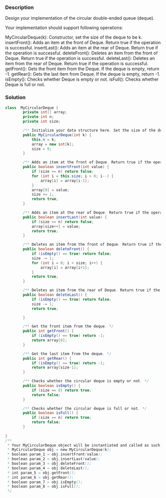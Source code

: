 

### Description
Design your implementation of the circular double-ended queue (deque).

Your implementation should support following operations:

MyCircularDeque(k): Constructor, set the size of the deque to be k.
insertFront(): Adds an item at the front of Deque. Return true if the operation is successful.
insertLast(): Adds an item at the rear of Deque. Return true if the operation is successful.
deleteFront(): Deletes an item from the front of Deque. Return true if the operation is successful.
deleteLast(): Deletes an item from the rear of Deque. Return true if the operation is successful.
getFront(): Gets the front item from the Deque. If the deque is empty, return -1.
getRear(): Gets the last item from Deque. If the deque is empty, return -1.
isEmpty(): Checks whether Deque is empty or not. 
isFull(): Checks whether Deque is full or not.


### Solution
```java
class  MyCircularDeque {
        private int[] array;
        private int n;
        private int size;

        /** Initialize your data structure here. Set the size of the deque to be k. */
        public MyCircularDeque(int k) {
            this.n = k;
            array = new int[k];
            size = 0;
        }

        /** Adds an item at the front of Deque. Return true if the operation is successful. */
        public boolean insertFront(int value) {
            if (size >= n) return false;
            for (int i = this.size; i > 0; i--) {
                array[i] = array[i-1];
            }
            array[0] = value;
            size += 1;
            return true;
        }

        /** Adds an item at the rear of Deque. Return true if the operation is successful. */
        public boolean insertLast(int value) {
            if (size >= n) return false;
            array[size++] = value;
            return true;
        }

        /** Deletes an item from the front of Deque. Return true if the operation is successful. */
        public boolean deleteFront() {
            if (isEmpty() == true) return false;
            size -= 1;
            for (int i = 0; i < size; i++) {
                array[i] = array[i+1];
            }
            return true;
        }

        /** Deletes an item from the rear of Deque. Return true if the operation is successful. */
        public boolean deleteLast() {
            if (isEmpty() == true) return false;
            size -= 1;
            return true;

        }

        /** Get the front item from the deque. */
        public int getFront() {
            if (isEmpty() == true) return -1;
            return array[0];
        }

        /** Get the last item from the deque. */
        public int getRear() {
            if (isEmpty() == true) return -1;
            return array[size-1];
        }

        /** Checks whether the circular deque is empty or not. */
        public boolean isEmpty() {
            if (size == 0) return true;
            return false;
        }

        /** Checks whether the circular deque is full or not. */
        public boolean isFull() {
            if (size == n) return true;
            return false;
        }
    
}
/**
 * Your MyCircularDeque object will be instantiated and called as such:
 * MyCircularDeque obj = new MyCircularDeque(k);
 * boolean param_1 = obj.insertFront(value);
 * boolean param_2 = obj.insertLast(value);
 * boolean param_3 = obj.deleteFront();
 * boolean param_4 = obj.deleteLast();
 * int param_5 = obj.getFront();
 * int param_6 = obj.getRear();
 * boolean param_7 = obj.isEmpty();
 * boolean param_8 = obj.isFull();
 */
```

